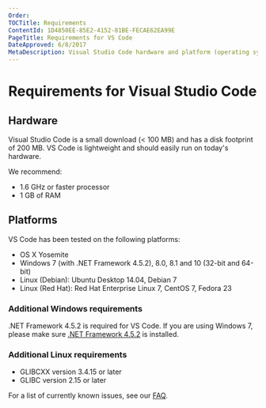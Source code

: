 ```yaml
---
Order:
TOCTitle: Requirements
ContentId: 1D4850EE-85E2-4152-81BE-FECAE62EA99E
PageTitle: Requirements for VS Code
DateApproved: 6/8/2017
MetaDescription: Visual Studio Code hardware and platform (operating system) requirements.
---
```


# Requirements for Visual Studio Code

## Hardware

Visual Studio Code is a small download (< 100 MB) and has a disk footprint of 200 MB. VS Code is lightweight and should easily run on today's hardware.

We recommend:

* 1.6 GHz or faster processor
* 1 GB of RAM

## Platforms

VS Code has been tested on the following platforms:

* OS X Yosemite
* Windows 7 (with .NET Framework 4.5.2), 8.0, 8.1 and 10 (32-bit and 64-bit)
* Linux (Debian): Ubuntu Desktop 14.04, Debian 7
* Linux (Red Hat): Red Hat Enterprise Linux 7, CentOS 7, Fedora 23

### Additional Windows requirements

.NET Framework 4.5.2 is required for VS Code.  If you are using Windows 7, please make sure [.NET Framework 4.5.2](https://www.microsoft.com/en-us/download/details.aspx?id=42643) is installed.

### Additional Linux requirements

* GLIBCXX version 3.4.15 or later
* GLIBC version 2.15 or later

For a list of currently known issues, see our [FAQ](faq).
